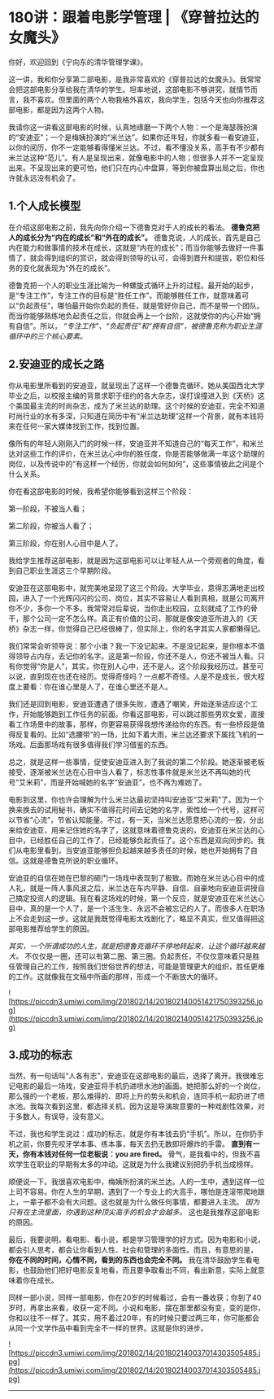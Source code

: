 # 180讲：跟着电影学管理 | 《穿普拉达的女魔头》

你好，欢迎回到《宁向东的清华管理学课》。

这一讲，我和你分享第二部电影，是我非常喜欢的《穿普拉达的女魔头》。我常常会把这部电影分享给我在清华的学生。坦率地说，这部电影不够讲究，就情节而言，我不喜欢。但里面的两个人物我格外喜欢，我向学生，包括今天也向你推荐这部电影，都是因为这两个人物。

我请你这一讲看这部电影的时候，认真地琢磨一下两个人物：一个是海瑟薇扮演的“安迪亚”；一个是梅姨扮演的“米兰达”。如果你还年轻，你就多看一看安迪亚，以你的阅历，你不一定能够看得懂米兰达。不过，看不懂没关系，高手有不少都有米兰达这种“范儿”。有人是呈现出来，就像电影中的人物；但很多人并不一定呈现出来。不呈现出来的更可怕，他们只在内心中盘算，等到你被盘算出局之后，你也许就永远没有机会了。

## 1.个人成长模型

在介绍这部电影之前，我先向你介绍一下德鲁克对于人的成长的看法。 **德鲁克把人的成长分为“内在的成长”和“外在的成长”。** 德鲁克说，人的成长，首先是自己内在能力和做事情的技术在成长，这就是“内在的成长”；而当你能够去做好一件事情了，就会得到组织的赏识，就会得到领导的认可，会得到晋升和提拔，职位和任务的变化就表现为“外在的成长”。

德鲁克把一个人的职业生涯比喻为一种螺旋式循环上升的过程。最开始的起步，是“专注工作”，专注工作的目标是“胜任工作”。而能够胜任工作，就意味着可以“负起责任”，哪怕最开始你负起的责任，就是管好你自己，而不是带一个团队。而当你能够熟练地负起责任之后，你就会再上一个台阶，这就使你的内心开始“拥有自信”。所以， *“专注工作”、“负起责任”和“拥有自信”，被德鲁克称为职业生涯循环中的三个核心要素。*

## 2.安迪亚的成长之路

你从电影里所看到的安迪亚，就呈现出了这样一个德鲁克循环。她从美国西北大学毕业之后，以校报主编的背景求职于纽约的各大杂志，误打误撞进入到《天桥》这个美国最主流的时尚杂志，成为了米兰达的助理。这个时候的安迪亚，完全不知道时尚行业的水有多深，只知道在简历中有“米兰达助理”这样一个背景，就有本钱将来在任何一家大媒体找到工作，找到位置。

像所有的年轻人刚刚入门的时候一样，安迪亚并不知道自己的“每天工作”，和米兰达对这些工作的评价，在米兰达心中你的胜任度，你是否能够做满一年这个助理的岗位，以及传说中的“有这样一个经历，你就会如何如何”，这些事情彼此之间是个什么关系。

你在看这部电影的时候，我希望你能够看到这样三个阶段：

第一阶段，不被当人看；

第二阶段，你被当人看了；

第三阶段，你在别人心目中是人了。

我给学生推荐这部电影，就是因为这部电影可以让年轻人从一个旁观者的角度，看到自己职业生涯这三个早期阶段。

安迪亚在这部电影中，就完美地呈现了这三个阶段。大学毕业，意得志满地走出校园，进入了一个光辉闪闪的公司、岗位，其实不容易让人看到真相，就是公司离开你不少，多你一个不多。我常常对后辈说，当你走出校园，立刻就成了工作的骨干，那个公司一定不怎么样。真正有价值的公司，那就是像安迪亚所进入的《天桥》杂志一样，你觉得自己已经很棒了，但实际上，你的名字其实人家都懒得记。

我们常常会听领导说：那个小谁？我一下没记起来。不是没记起来，是你根本不值得领导占内存，去记你的名字。这是第一阶段，你还不是人，你还不被当人看。只有你觉得“你是人”，其实，你在别人心中，还不是人。这个阶段我经历过。甚至可以说，直到现在也还在经历。觉得奇怪吗？一点都不奇怪。人是不是成长，很大程度上要看：你在谁心里是人了，在谁心里还不是人。

我们还是回到电影，安迪亚遭遇了很多失败，遭遇了嘲笑，开始逐渐适应这个工作，开始能够跑到工作任务的前面。你看这部电影，可以跳过那些男欢女爱，直接看工作场景中的故事，那样，你更容易获得我想传递给你的东西。有一些桥段是值得反复看的。比如“选腰带”的一场，比如下着大雨，米兰达还要求下属找飞机的一场戏。后面那场戏有很多值得我们学习借鉴的东西。

总之，就是这样一些事情，促使安迪亚进入到了我说的第二个阶段。她逐渐被老板接受，逐渐被米兰达在心目中当人看了，标志性事件就是米兰达不再叫她的代号“艾米莉”，而是开始喊她的名字“安迪亚”，也不再为难她了。

电影到这里，你也许会理解为什么米兰达最初坚持叫安迪亚“艾米莉”了。因为一个换来换去的试用秘书，确实不值得花时间去记她的名字，索性给一个代号，这样可以节省“心流”，节省认知能量。不过，有一天，当米兰达愿意把心流的一股，分出来给安迪亚，用来记住她的名字了，这就意味着德鲁克说的，安迪亚在米兰达的心目中，已经胜任自己的工作了，已经能够负起责任了。这个东西是双向同步的。我们从电影里看到，当安迪亚能够担负起越来越多责任的时候，她也开始拥有了自信。这就是德鲁克所说的职业循环。

安迪亚的自信在她在巴黎的砸门一场戏中表现到了极致。而她在米兰达心目中的成人礼，就是一阵人事风波之后，米兰达在车内平静、自信、自豪地向安迪亚讲授自己搞定投资人的逻辑。我在看这场戏的时候，第一个反应，就是安迪亚在米兰达心目中，真的是一个人了，是一个活生生、永远不会被忘记的人了。而很多人在职场上不会走到这一步。这就是我既觉得电影太戏剧化了，略显不真实，但又值得把这部电影推荐给学生的原因。

 *其实，一个所谓成功的人生，就是把德鲁克循环不停地转起来，让这个循环越来越大。* 不仅仅是一圈，还可以有第二圈、第三圈。负起责任，不仅仅意味着只是胜任管理自己的工作，按照我们世俗世界的想法，可能是管理更大的组织，胜任更难的工作。这就像我在文稿中所画的那样，形成一个不断放大的循环。

![https://piccdn3.umiwi.com/img/201802/14/201802140051421750393256.jpg](https://piccdn3.umiwi.com/img/201802/14/201802140051421750393256.jpg)

## 3.成功的标志

当然，有一句话叫“人各有志”，安迪亚在这部电影的最后，选择了离开。我很难忘记电影的最后一场戏，安迪亚将手机扔进喷水池的画面。她把那么好的一个岗位，那么强的一个老板，那么难得的、即将上升的势头和机会，连同手机一起扔进了喷水池。我每次看到这里，都选择关机，因为这是导演故意要的一种戏剧性效果，对于多数人，有误导，没有意义。

不过，我也和学生说过：成功的标志，就是你有本钱去扔“手机”。所以，在你扔手机之前，你要先咬牙学本事、练本事，每天去扔无数即将爆炸的手雷。 **直到有一天，你有本钱对任何一位老板说：you are fired。** 骨气，是我看中的，但我不喜欢学生在职业的早期有太多的冲动。这就是为什么我建议别把扔手机当成榜样。

顺便说一下。我很喜欢电影中，梅姨所扮演的米兰达。人的一生中，遇到这样一位上司不容易。你在人生的早期，遇到了一个专业上的大高手，哪怕是连滚带爬地跟上，一辈子都不会有大问题。这也就是为什么做任何事情，都要进入主流。 *因为只有在主流里面，你遇到这种顶尖高手的机会才会越多。* 这也是我推荐这部电影的原因。

最后，我要说明，看电影、看小说，都是学习管理学的好方式。因为电影和小说，都会引人思考，都会让你看到人性、社会和管理的多面性。而且，有意思的是， **你在不同的时间，心情不同，看到的东西也会完全不同。** 我在清华鼓励学生看电影，也鼓励他们把好电影反复地看，而且要争取看出不同，看出新意，实际上就意味着你在成长。

同样一部小说，同样一部电影，你在20岁的时候看过，会有一番收获；你到了40岁时，再拿出来看，收获一定不同。小说和电影，摆在那里都没有变，变的是你，你和以往不一样了。其实，用不着过20年，有的时候只要过两三年，你可能都会从同一个文学作品中看到完全不一样的世界。这就是你的进步。

![https://piccdn3.umiwi.com/img/201802/14/201802140037014303505485.jpg](https://piccdn3.umiwi.com/img/201802/14/201802140037014303505485.jpg)

---
